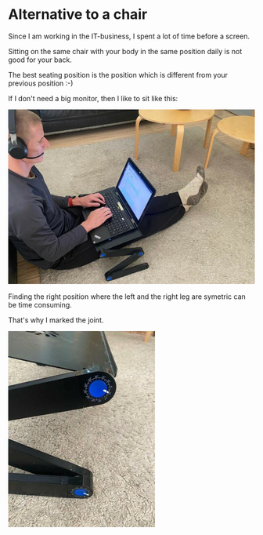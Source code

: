 # Alternative to a chair

Since I am working in the IT-business, I spent a lot of time before a screen.

Sitting on the same chair with your body in the same position daily is not good for your back.

The best seating position is the position which is different from your previous position :-)

If I don't need a big monitor, then I like to sit like this:


![](guettli-with-laptop-stand.jpg)

Finding the right position where the left and the right leg are symetric can be time consuming.

That's why I marked the joint.

![](laptop-stand-with-marks.jpg)

